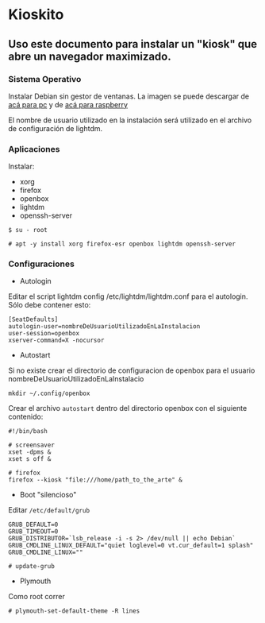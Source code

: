 # Kioskito

## Uso este documento para instalar un "kiosk" que abre un navegador maximizado.

### Sistema Operativo

Instalar Debian sin gestor de ventanas. La imagen se puede descargar de [acá para pc](https://cdimage.debian.org/debian-cd/current/amd64/iso-cd/debian-11.2.0-amd64-netinst.iso) y de [acá para raspberry](https://downloads.raspberrypi.org/raspios_lite_armhf/images/raspios_lite_armhf-2022-01-28/2022-01-28-raspios-bullseye-armhf-lite.zip)

El nombre de usuario utilizado en la instalación será utilizado en el archivo de configuración de lightdm.



### Aplicaciones

Instalar: 
  - xorg 
  - firefox 
  - openbox 
  - lightdm
  - openssh-server

`$ su - root`

`# apt -y install xorg firefox-esr openbox lightdm openssh-server`


### Configuraciones

- Autologin 

Editar el script lightdm config /etc/lightdm/lightdm.conf para el autologin. Sólo debe contener esto:
```
[SeatDefaults]
autologin-user=nombreDeUsuarioUtilizadoEnLaInstalacion
user-session=openbox
xserver-command=X -nocursor
```

- Autostart

Si no existe crear el directorio de configuracion de openbox para el usuario nombreDeUsuarioUtilizadoEnLaInstalacio

`mkdir ~/.config/openbox`

Crear el archivo `autostart` dentro del directorio openbox con el siguiente contenido:

```
#!/bin/bash

# screensaver
xset -dpms &
xset s off &

# firefox
firefox --kiosk "file:///home/path_to_the_arte" &

```

- Boot "silencioso"

Editar `/etc/default/grub` 

```
GRUB_DEFAULT=0
GRUB_TIMEOUT=0
GRUB_DISTRIBUTOR=`lsb_release -i -s 2> /dev/null || echo Debian`
GRUB_CMDLINE_LINUX_DEFAULT="quiet loglevel=0 vt.cur_default=1 splash"
GRUB_CMDLINE_LINUX=""
```
`# update-grub`


- Plymouth

Como root correr

`# plymouth-set-default-theme -R lines`
